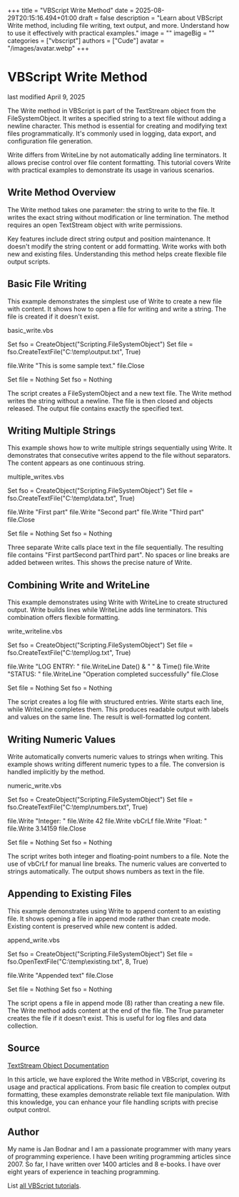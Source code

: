 +++
title = "VBScript Write Method"
date = 2025-08-29T20:15:16.494+01:00
draft = false
description = "Learn about VBScript Write method, including file writing, text output, and more. Understand how to use it effectively with practical examples."
image = ""
imageBig = ""
categories = ["vbscript"]
authors = ["Cude"]
avatar = "/images/avatar.webp"
+++

# VBScript Write Method

last modified April 9, 2025

The Write method in VBScript is part of the
TextStream object from the FileSystemObject. It writes
a specified string to a text file without adding a newline character. This
method is essential for creating and modifying text files programmatically. It's
commonly used in logging, data export, and configuration file generation.

Write differs from WriteLine by not automatically
adding line terminators. It allows precise control over file content formatting.
This tutorial covers Write with practical examples to demonstrate
its usage in various scenarios.

## Write Method Overview

The Write method takes one parameter: the string to write to the
file. It writes the exact string without modification or line termination. The
method requires an open TextStream object with write permissions.

Key features include direct string output and position maintenance. It doesn't
modify the string content or add formatting. Write works with both
new and existing files. Understanding this method helps create flexible file
output scripts.

## Basic File Writing

This example demonstrates the simplest use of Write to create a new
file with content. It shows how to open a file for writing and write a string.
The file is created if it doesn't exist.

basic_write.vbs
  

Set fso = CreateObject("Scripting.FileSystemObject")
Set file = fso.CreateTextFile("C:\temp\output.txt", True)

file.Write "This is some sample text."
file.Close

Set file = Nothing
Set fso = Nothing

The script creates a FileSystemObject and a new text file. The
Write method writes the string without a newline. The file is then
closed and objects released. The output file contains exactly the specified
text.

## Writing Multiple Strings

This example shows how to write multiple strings sequentially using
Write. It demonstrates that consecutive writes append to the file
without separators. The content appears as one continuous string.

multiple_writes.vbs
  

Set fso = CreateObject("Scripting.FileSystemObject")
Set file = fso.CreateTextFile("C:\temp\data.txt", True)

file.Write "First part"
file.Write "Second part"
file.Write "Third part"
file.Close

Set file = Nothing
Set fso = Nothing

Three separate Write calls place text in the file sequentially. The
resulting file contains "First partSecond partThird part". No spaces or line
breaks are added between writes. This shows the precise nature of
Write.

## Combining Write and WriteLine

This example demonstrates using Write with WriteLine to
create structured output. Write builds lines while
WriteLine adds line terminators. This combination offers flexible
formatting.

write_writeline.vbs
  

Set fso = CreateObject("Scripting.FileSystemObject")
Set file = fso.CreateTextFile("C:\temp\log.txt", True)

file.Write "LOG ENTRY: "
file.WriteLine Date() &amp; " " &amp; Time()
file.Write "STATUS: "
file.WriteLine "Operation completed successfully"
file.Close

Set file = Nothing
Set fso = Nothing

The script creates a log file with structured entries. Write starts
each line, while WriteLine completes them. This produces readable
output with labels and values on the same line. The result is well-formatted log
content.

## Writing Numeric Values

Write automatically converts numeric values to strings when writing.
This example shows writing different numeric types to a file. The conversion is
handled implicitly by the method.

numeric_write.vbs
  

Set fso = CreateObject("Scripting.FileSystemObject")
Set file = fso.CreateTextFile("C:\temp\numbers.txt", True)

file.Write "Integer: "
file.Write 42
file.Write vbCrLf
file.Write "Float: "
file.Write 3.14159
file.Close

Set file = Nothing
Set fso = Nothing

The script writes both integer and floating-point numbers to a file. Note the
use of vbCrLf for manual line breaks. The numeric values are
converted to strings automatically. The output shows numbers as text in the
file.

## Appending to Existing Files

This example demonstrates using Write to append content to an
existing file. It shows opening a file in append mode rather than create mode.
Existing content is preserved while new content is added.

append_write.vbs
  

Set fso = CreateObject("Scripting.FileSystemObject")
Set file = fso.OpenTextFile("C:\temp\existing.txt", 8, True)

file.Write "Appended text"
file.Close

Set file = Nothing
Set fso = Nothing

The script opens a file in append mode (8) rather than creating a new file. The
Write method adds content at the end of the file. The True
parameter creates the file if it doesn't exist. This is useful for log files and
data collection.

## Source

[TextStream Object Documentation](https://learn.microsoft.com/en-us/previous-versions/windows/internet-explorer/ie-developer/scripting-articles/s2esdf4x(v=vs.84))

In this article, we have explored the Write method in VBScript,
covering its usage and practical applications. From basic file creation to
complex output formatting, these examples demonstrate reliable text file
manipulation. With this knowledge, you can enhance your file handling scripts
with precise output control.

## Author

My name is Jan Bodnar and I am a passionate programmer with many years of
programming experience. I have been writing programming articles since 2007. So
far, I have written over 1400 articles and 8 e-books. I have over eight years of
experience in teaching programming.

List [all VBScript tutorials](/vbscript/).